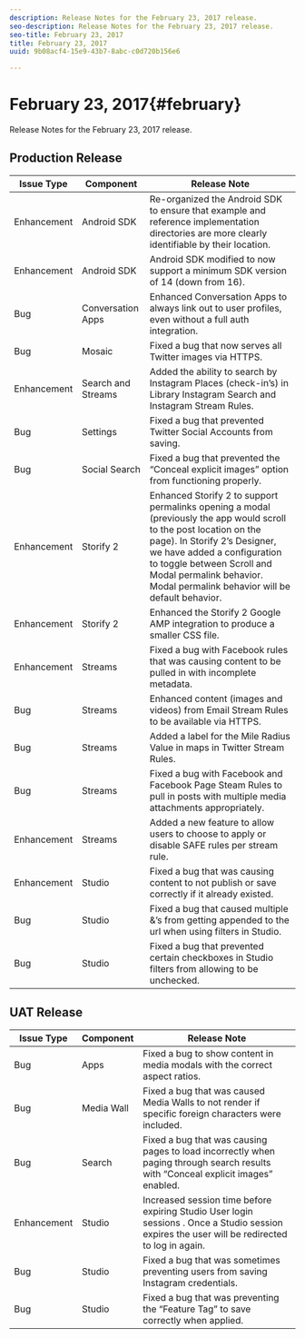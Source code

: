 ```yaml
---
description: Release Notes for the February 23, 2017 release.
seo-description: Release Notes for the February 23, 2017 release.
seo-title: February 23, 2017
title: February 23, 2017
uuid: 9b08acf4-15e9-43b7-8abc-c0d720b156e6

---
```


# February 23, 2017{#february}

Release Notes for the February 23, 2017 release.

## Production Release

| **Issue Type** |**Component** |**Release Note** |
|---|---|---|
|  Enhancement | Android SDK | Re-organized the Android SDK to ensure that example and reference implementation directories are more clearly identifiable by their location. |
|  Enhancement | Android SDK | Android SDK modified to now support a minimum SDK version of 14 (down from 16). |
|  Bug | Conversation Apps | Enhanced Conversation Apps to always link out to user profiles, even without a full auth integration. |
|  Bug | Mosaic | Fixed a bug that now serves all Twitter images via HTTPS. |
|  Enhancement | Search and Streams | Added the ability to search by Instagram Places (check-in’s) in Library Instagram Search and Instagram Stream Rules. |
|  Bug | Settings | Fixed a bug that prevented Twitter Social Accounts from saving. |
|  Bug | Social Search | Fixed a bug that prevented the “Conceal explicit images” option from functioning properly. |
|  Enhancement | Storify 2 | Enhanced Storify 2 to support permalinks opening a modal (previously the app would scroll to the post location on the page). In Storify 2’s Designer, we have added a configuration to toggle between Scroll and Modal permalink behavior. Modal permalink behavior will be default behavior. |
|  Enhancement | Storify 2 | Enhanced the Storify 2 Google AMP integration to produce a smaller CSS file. |
|  Enhancement | Streams | Fixed a bug with Facebook rules that was causing content to be pulled in with incomplete metadata. |
|  Bug | Streams | Enhanced content (images and videos) from Email Stream Rules to be available via HTTPS. |
|  Bug | Streams | Added a label for the Mile Radius Value in maps in Twitter Stream Rules. |
|  Bug | Streams | Fixed a bug with Facebook and Facebook Page Steam Rules to pull in posts with multiple media attachments appropriately. |
|  Enhancement | Streams | Added a new feature to allow users to choose to apply or disable SAFE rules per stream rule. |
|  Enhancement | Studio | Fixed a bug that was causing content to not publish or save correctly if it already existed. |
|  Bug | Studio | Fixed a bug that caused multiple &’s from getting appended to the url when using filters in Studio. |
|  Bug | Studio | Fixed a bug that prevented certain checkboxes in Studio filters from allowing to be unchecked. |

## UAT Release

| **Issue Type** |**Component** |**Release Note** |
|---|---|---|
|  Bug | Apps | Fixed a bug to show content in media modals with the correct aspect ratios. |
|  Bug | Media Wall | Fixed a bug that was caused Media Walls to not render if specific foreign characters were included. |
|  Bug | Search | Fixed a bug that was causing pages to load incorrectly when paging through search results with “Conceal explicit images” enabled. |
|  Enhancement | Studio | Increased session time before expiring Studio User login sessions . Once a Studio session expires the user will be redirected to log in again. |
|  Bug | Studio | Fixed a bug that was sometimes preventing users from saving Instagram credentials. |
|  Bug | Studio | Fixed a bug that was preventing the “Feature Tag” to save correctly when applied. |


